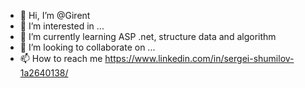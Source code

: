 - 👋 Hi, I’m @Girent
- 👀 I’m interested in ...
- 🌱 I’m currently learning ASP .net, structure data and algorithm
- 💞️ I’m looking to collaborate on ...
- 📫 How to reach me https://www.linkedin.com/in/sergei-shumilov-1a2640138/

<!---
Girent/Girent is a ✨ special ✨ repository because its `README.md` (this file) appears on your GitHub profile.
You can click the Preview link to take a look at your changes.
--->
